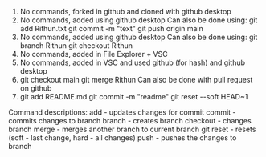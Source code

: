 1. No commands, forked in github and cloned with github desktop
2. No commands, added using github desktop 
Can also be done using: 
    git add Rithun.txt
    git commit -m "text"
    git push origin main
3. No commands, added using github desktop 
Can also be done using:
    git branch Rithun
    git checkout Rithun
4. No commands, added in File Explorer + VSC
5. No commands, added in VSC and used github (for hash) and github desktop
6. git checkout main
   git merge Rithun
Can also be done with pull request on github
7. git add README.md
   git commit -m "readme"
   git reset --soft HEAD~1

Command descriptions:
add - updates changes for commit
commit - commits changes to branch
branch - creates branch
checkout - changes branch
merge - merges another branch to current branch
git reset - resets (soft - last change, hard - all changes)
push - pushes the changes to branch